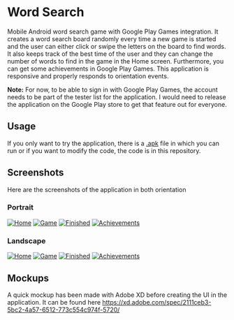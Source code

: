 # Word Search
Mobile Android word search game with Google Play Games integration. It creates a word search board randomly every time a new game is started and the user can either click or swipe the letters on the board to find words. It also keeps track of the best time of the user and they can change the number of words to find in the game in the Home screen. Furthermore, you can get some achievements in Google Play Games. This application is responsive and properly responds to orientation events.

__Note:__ For now, to be able to sign in with Google Play Games, the account needs to be part of the tester list for the application. I would need to release the application on the Google Play store to get that feature out for everyone.

## Usage
If you only want to try the application, there is a [.apk](WordSearch.apk) file in which you can run or if you want to modify the code, the code is in this repository.

## Screenshots
Here are the screenshots of the application in both orientation

### Portrait

[![Home](./screenshots/shrinked/home_portrait.jpg)](./screenshots/home_portrait.jpg)
[![Game](./screenshots/shrinked/game_portrait.jpg)](./screenshots/game_portrait.jpg)
[![Finished](./screenshots/shrinked/game_finished_portrait.jpg)](./screenshots/game_finished_portrait.jpg)
[![Achievements](./screenshots/shrinked/achievements_portrait.jpg)](./screenshots/achievements_portrait.jpg)

### Landscape

[![Home](./screenshots/shrinked/home_landscape.jpg)](./screenshots/home_landscape.jpg)
[![Game](./screenshots/shrinked/game_landscape.jpg)](./screenshots/game_landscape.jpg)
[![Finished](./screenshots/shrinked/game_finished_landscape.jpg)](./screenshots/game_finished_landscape.jpg)
[![Achievements](./screenshots/shrinked/achievements_landscape.jpg)](./screenshots/achievements_landscape.jpg)

## Mockups
A quick mockup has been made with Adobe XD before creating the UI in the application. It can be found here https://xd.adobe.com/spec/2111ceb3-5bc2-4a57-6512-773c554c974f-5720/
